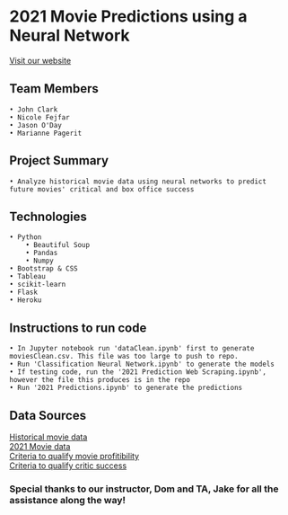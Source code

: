 #  2021 Movie Predictions using a Neural Network
[Visit our website](https://teamawesome-movies.herokuapp.com/)

## Team Members
	• John Clark
	• Nicole Fejfar
	• Jason O'Day
	• Marianne Pagerit
	
## Project Summary
	• Analyze historical movie data using neural networks to predict future movies' critical and box office success 
	
## Technologies
	• Python
		• Beautiful Soup
		• Pandas
		• Numpy
	• Bootstrap & CSS
	• Tableau
	• scikit-learn
	• Flask
	• Heroku
	
## Instructions to run code
	• In Jupyter notebook run 'dataClean.ipynb' first to generate moviesClean.csv. This file was too large to push to repo.
	• Run 'Classification Neural Network.ipynb' to generate the models
	• If testing code, run the '2021 Prediction Web Scraping.ipynb', however the file this produces is in the repo
	• Run '2021 Predictions.ipynb' to generate the predictions
	
## Data Sources
[Historical movie data](https://www.kaggle.com/stefanoleone992/imdb-extensive-dataset?select=IMDB-Movie-Data.csv)<br>
[2021 Movie data](https://www.imdb.com/list/ls070080072/)<br>
[Criteria to qualify movie profitibility](https://io9.gizmodo.com/how-much-money-does-a-movie-need-to-make-to-be-profitab-5747305)<br>
[Criteria to qualify critic success](https://www.metacritic.com/about-metascores#:~:text=Metacritic%20designates%20a%20movie%20as,section%20of%20the%20best%20cri)

### Special thanks to our instructor, Dom and TA, Jake for all the assistance along the way!
